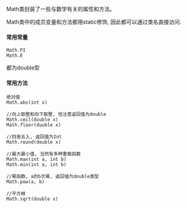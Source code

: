 Math类封装了一些与数学有关的属性和方法。

Math类中的成员变量和方法都用static修饰, 因此都可以通过类名直接访问.

#### 常用常量

```
Math.PI
Math.E
```
都为double型
#### 常用方法

```
绝对值
Math.abs(int x)

//向上取整和向下取整, 但注意返回值为double
Math.ceil(double x)
Math.floor(duuble x)

//四舍五入, 返回值为Int
Math.round(double x)

//最大最小值, 当然有多种重载函数
Math.max(int a, int b)
Math.min(int a, int b)

//幂函数, a的b次幂, 返回值为double类型
Math.pow(a, b)

//平方根
Math.sqrt(double x)



